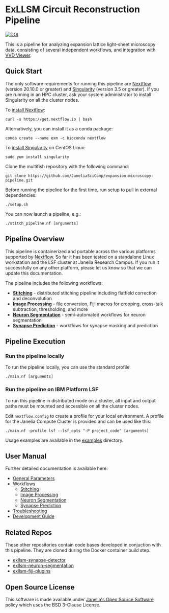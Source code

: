 # ExLLSM Circuit Reconstruction Pipeline

[![DOI](https://zenodo.org/badge/323991895.svg)](https://zenodo.org/badge/latestdoi/323991895)

This is a pipeline for analyzing expansion lattice light-sheet microscopy data, consisting of several independent workflows, and integration with [VVD Viewer](https://github.com/takashi310/VVD_Viewer).

## Quick Start

The only software requirements for running this pipeline are [Nextflow](https://www.nextflow.io) (version 20.10.0 or greater) and [Singularity](https://sylabs.io) (version 3.5 or greater). If you are running in an HPC cluster, ask your system administrator to install Singularity on all the cluster nodes.

To [install Nextflow](https://www.nextflow.io/docs/latest/getstarted.html):

    curl -s https://get.nextflow.io | bash 

Alternatively, you can install it as a conda package:

    conda create --name exm -c bioconda nextflow

To [install Singularity](https://sylabs.io/guides/3.7/admin-guide/installation.html) on CentOS Linux:

    sudo yum install singularity

Clone the multifish repository with the following command:

    git clone https://github.com/JaneliaSciComp/expansion-microscopy-pipeline.git

Before running the pipeline for the first time, run setup to pull in external dependencies:

    ./setup.sh

You can now launch a pipeline, e.g.:

    ./stitch_pipeline.nf [arguments]

## Pipeline Overview

This pipeline is containerized and portable across the various platforms supported by [Nextflow](https://www.nextflow.io). So far it has been tested on a standalone Linux workstation and the LSF cluster at Janelia Research Campus. If you run it successfully on any other platform, please let us know so that we can update this documentation.

The pipeline includes the following workflows:

* **[Stitching](docs/Stitching.md)** - distributed stitching pipeline including flatfield correction and deconvolution
* **[Image Processing](docs/ImageProcessing.md)** - file conversion, Fiji macros for cropping, cross-talk subtraction, thresholding, and more
* **[Neuron Segmentation](docs/NeuronSegmentation.md)** - semi-automated workflows for neuron segmentation
* **[Synapse Prediction](docs/SynapsePrediction.md)** - workflows for synapse masking and prediction

## Pipeline Execution

### Run the pipeline locally

To run the pipeline locally, you can use the standard profile:

    ./main.nf [arguments]

### Run the pipeline on IBM Platform LSF

To run this pipeline in distributed mode on a cluster, all input and output paths must be mounted and accessible on all the cluster nodes.

Edit `nextflow.config` to create a profile for your local environment. A profile for the Janelia Compute Cluster is provided and can be used like this:

    ./main.nf -profile lsf --lsf_opts "-P project_code" [arguments]

Usage examples are available in the [examples](examples) directory.

## User Manual

Further detailed documentation is available here:

* [General Parameters](docs/Parameters.md)
* Workflows
  * [Stitching](docs/Stitching.md)
  * [Image Processing](docs/ImageProcessing.md)
  * [Neuron Segmentation](docs/NeuronSegmentation.md)
  * [Synapse Prediction](docs/SynapsePrediction.md)
* [Troubleshooting](docs/Troubleshooting.md)
* [Development Guide](docs/Development.md)

## Related Repos

These other repositories contain code bases developed in conjuction with this pipeline. They are cloned during the Docker container build step.

* [exllsm-synapse-detector](https://github.com/JaneliaSciComp/exllsm-synapse-detector)
* [exllsm-neuron-segmentation](https://github.com/JaneliaSciComp/exllsm-neuron-segmentation)
* [exllsm-fiji-plugins](https://github.com/JaneliaSciComp/exllsm-fiji-plugins)

## Open Source License

This software is made available under [Janelia's Open Source Software](https://www.janelia.org/open-science/software-licensing) policy which uses the BSD 3-Clause License.
